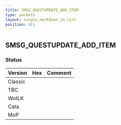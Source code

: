 ```yaml
---
title: SMSG_QUESTUPDATE_ADD_ITEM
type: packets
layout: single_markdown_in_list
position: 411
---
```


## SMSG_QUESTUPDATE_ADD_ITEM

### Status

Version    | Hex        | Comment
---------- | ---------- | ---------- 
Classic    |            |
TBC        |            |
WotLK      |            |
Cata       |            |
MoP        |            |